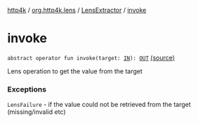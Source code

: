[http4k](../../index.md) / [org.http4k.lens](../index.md) / [LensExtractor](index.md) / [invoke](./invoke.md)

# invoke

`abstract operator fun invoke(target: `[`IN`](index.md#IN)`): `[`OUT`](index.md#OUT) [(source)](https://github.com/http4k/http4k/blob/master/http4k-core/src/main/kotlin/org/http4k/lens/LensExtractor.kt#L9)

Lens operation to get the value from the target

### Exceptions

`LensFailure` - if the value could not be retrieved from the target (missing/invalid etc)